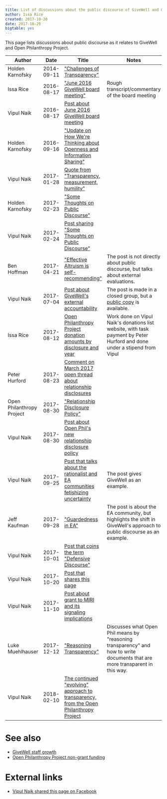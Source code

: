 ```yaml
---
title: List of discussions about the public discourse of GiveWell and Open Philanthropy Project
author: Issa Rice
created: 2017-10-20
date: 2017-10-20
bigtable: yes
---
```


This page lists discussions about public discourse as it relates to GiveWell
and Open Philanthropy Project.

|Author|Date|Title|Notes|
|--------|---------|---------------------------------------|-----------------------------------|
|Holden Karnofsky|2014-09-11|["Challenges of Transparency"](https://www.openphilanthropy.org/blog/challenges-transparency)|
|Issa Rice|2016-08-17|["June 2016 GiveWell board meeting"](http://effective-altruism.com/ea/10l/june_2016_givewell_board_meeting/)|Rough transcript/commentary of the board meeting|
|Vipul Naik|2016-08-17|[Post about June 2016 GiveWell board meeting](https://www.facebook.com/vipulnaik.r/posts/10209225225323620)|
|Holden Karnofsky|2016-09-16|["Update on How We're Thinking about Openness and Information Sharing"](https://www.openphilanthropy.org/blog/update-how-were-thinking-about-openness-and-information-sharing)|
|Vipul Naik|2017-01-28|[Quote from "Transparency, measurement, humility"](https://www.facebook.com/vipulnaik.r/posts/10210887735205328)|
|Holden Karnofsky|2017-02-23|["Some Thoughts on Public Discourse"](http://effective-altruism.com/ea/17o/some_thoughts_on_public_discourse/)|
|Vipul Naik|2017-02-24|[Post sharing "Some Thoughts on Public Discourse"](https://www.facebook.com/vipulnaik.r/posts/10211138853683133)|
|Ben Hoffman|2017-04-21|["Effective Altruism is self-recommending"](http://benjaminrosshoffman.com/effective-altruism-is-self-recommending/)|The post is not directly about public discourse, but talks about external evaluations.|
|Vipul Naik|2017-07-04|[Post about GiveWell's external accountability](https://www.facebook.com/groups/GiveWellCommunity/permalink/462949240726562/)|The post is made in a closed group, but a [public copy](https://github.com/vipulnaik/working-drafts/blob/master/givewell/accountability.txt) is available.|
|Issa Rice|2017-08-12|[Open Philanthropy Project donation amounts by disclosure and year](https://donations.vipulnaik.com/donor.php?donor=Open+Philanthropy+Project#donorDonationAmountsByDisclosuresAndYear)|Work done on Vipul Naik's donations list website, with task payment by Peter Hurford and done under a stipend from Vipul|
|Peter Hurford|2017-08-23|[Comment on March 2017 open thread about relationship disclosures](https://www.openphilanthropy.org/blog/march-2017-open-thread?page=1#comment-314)|
|Open Philanthropy Project|2017-08-30|["Relationship Disclosure Policy"](https://www.openphilanthropy.org/about/relationship-disclosure-policy)|
|Vipul Naik|2017-08-30|[Post about Open Phil's new relationship disclosure policy](https://www.facebook.com/vipulnaik.r/posts/10212973153219475)|
|Vipul Naik|2017-09-25|[Post that talks about the rationalist and EA communities fetishizing uncertainty](https://www.facebook.com/vipulnaik.r/posts/10213221225461126)|The post gives GiveWell as an example.|
|Jeff Kaufman|2017-09-28|["Guardedness in EA"](https://www.jefftk.com/p/guardedness-in-ea)|The post is about the EA community, but highlights the shift in GiveWell's approach to public discourse as an example.|
|Vipul Naik|2017-10-01|[Post that coins the term "Defensive Discourse"](https://www.facebook.com/vipulnaik.r/posts/10213263690442724)|
|Vipul Naik|2017-10-20|[Post that shares this page](https://www.facebook.com/vipulnaik.r/posts/10213412153234201)||
|Vipul Naik|2017-11-10|[Post about grant to MIRI and its signaling implications](https://www.facebook.com/vipulnaik.r/posts/10213581410585529)||
|Luke Muehlhauser|2017-12-12|["Reasoning Transparency"](https://www.openphilanthropy.org/reasoning-transparency)|Discusses what Open Phil means by "reasoning transparency" and how to write documents that are more transparent in this way.|
|Vipul Naik|2018-02-10|[The continued "evolving" approach to transparency, from the Open Philanthropy Project](https://www.facebook.com/vipulnaik.r/posts/10214342560333797)||

# See also

- [GiveWell staff growth](givewell-staff-growth)
- [Open Philanthropy Project non-grant funding](open-philanthropy-project-non-grant-funding)

# External links

- [Vipul Naik shared this page on Facebook](https://www.facebook.com/vipulnaik.r/posts/10213412153234201)
